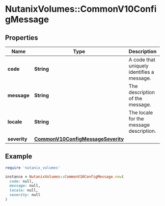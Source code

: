 # NutanixVolumes::CommonV10ConfigMessage

## Properties

| Name | Type | Description | Notes |
| ---- | ---- | ----------- | ----- |
| **code** | **String** | A code that uniquely identifies a message.  | [optional] |
| **message** | **String** | The description of the message.  | [optional] |
| **locale** | **String** | The locale for the message description.  | [optional][default to &#39;en_US&#39;] |
| **severity** | [**CommonV10ConfigMessageSeverity**](CommonV10ConfigMessageSeverity.md) |  | [optional] |

## Example

```ruby
require 'nutanix_volumes'

instance = NutanixVolumes::CommonV10ConfigMessage.new(
  code: null,
  message: null,
  locale: null,
  severity: null
)
```

